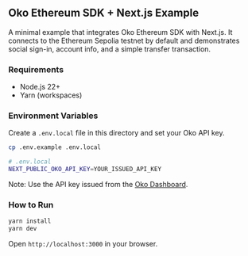 ## Oko Ethereum SDK + Next.js Example

A minimal example that integrates Oko Ethereum SDK with Next.js. It
connects to the Ethereum Sepolia testnet by default and demonstrates social
sign-in, account info, and a simple transfer transaction.

### Requirements

- Node.js 22+
- Yarn (workspaces)

### Environment Variables

Create a `.env.local` file in this directory and set your Oko API
key.

```bash
cp .env.example .env.local
```

```bash
# .env.local
NEXT_PUBLIC_OKO_API_KEY=YOUR_ISSUED_API_KEY
```

<!-- TODO: update Oko dashboard link -->

Note: Use the API key issued from the
[Oko Dashboard](https://dapp.embed.keplr.app).

### How to Run

```bash
yarn install
yarn dev
```

Open `http://localhost:3000` in your browser.
